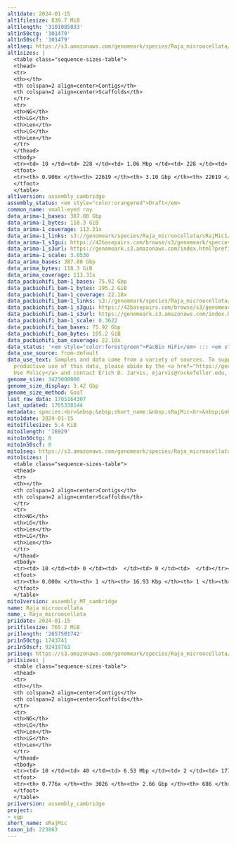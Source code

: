 ```yaml
---
alt1date: 2024-01-15
alt1filesize: 839.7 MiB
alt1length: '3101085033'
alt1n50ctg: '301479'
alt1n50scf: '301479'
alt1seq: https://s3.amazonaws.com/genomeark/species/Raja_microocellata/sRajMic1/assembly_cambridge/sRajMic1.alt.asm.20240115.fasta.gz
alt1sizes: |
  <table class="sequence-sizes-table">
  <thead>
  <tr>
  <th></th>
  <th colspan=2 align=center>Contigs</th>
  <th colspan=2 align=center>Scaffolds</th>
  </tr>
  <tr>
  <th>NG</th>
  <th>LG</th>
  <th>Len</th>
  <th>LG</th>
  <th>Len</th>
  </tr>
  </thead>
  <tbody>
  <tr><td> 10 </td><td> 228 </td><td> 1.06 Mbp </td><td> 228 </td><td> 1.06 Mbp </td></tr><tr><td> 20 </td><td> 625 </td><td> 0.73 Mbp </td><td> 625 </td><td> 0.73 Mbp </td></tr><tr><td> 30 </td><td> 1173 </td><td> 0.54 Mbp </td><td> 1173 </td><td> 0.54 Mbp </td></tr><tr><td> 40 </td><td> 1900 </td><td> 409.58 Kbp </td><td> 1900 </td><td> 409.58 Kbp </td></tr><tr style="background-color:#cccccc;"><td> 50 </td><td> 2882 </td><td> 301.48 Kbp </td><td> 2882 </td><td> 301.48 Kbp </td></tr><tr><td> 60 </td><td> 4244 </td><td> 206.93 Kbp </td><td> 4244 </td><td> 206.93 Kbp </td></tr><tr><td> 70 </td><td> 6361 </td><td> 125.66 Kbp </td><td> 6361 </td><td> 125.66 Kbp </td></tr><tr><td> 80 </td><td> 10369 </td><td> 56.25 Kbp </td><td> 10369 </td><td> 56.25 Kbp </td></tr><tr><td> 90 </td><td> 21012 </td><td> 16.46 Kbp </td><td> 21012 </td><td> 16.46 Kbp </td></tr><tr><td> 100 </td><td> 0 </td><td>  </td><td> 0 </td><td>  </td></tr></tbody>
  <tfoot>
  <tr><th> 0.906x </th><th> 22619 </th><th> 3.10 Gbp </th><th> 22619 </th><th> 3.10 Gbp </th></tr>
  </tfoot>
  </table>
alt1version: assembly_cambridge
assembly_status: <em style="color:orangered">Draft</em>
common_name: small-eyed ray
data_arima-1_bases: 387.88 Gbp
data_arima-1_bytes: 118.3 GiB
data_arima-1_coverage: 113.31x
data_arima-1_links: s3://genomeark/species/Raja_microocellata/sRajMic1/genomic_data/arima/<br>
data_arima-1_s3gui: https://42basepairs.com/browse/s3/genomeark/species/Raja_microocellata/sRajMic1/genomic_data/arima/
data_arima-1_s3url: https://genomeark.s3.amazonaws.com/index.html?prefix=species/Raja_microocellata/sRajMic1/genomic_data/arima/
data_arima-1_scale: 3.0530
data_arima_bases: 387.88 Gbp
data_arima_bytes: 118.3 GiB
data_arima_coverage: 113.31x
data_pacbiohifi_bam-1_bases: 75.92 Gbp
data_pacbiohifi_bam-1_bytes: 195.2 GiB
data_pacbiohifi_bam-1_coverage: 22.18x
data_pacbiohifi_bam-1_links: s3://genomeark/species/Raja_microocellata/sRajMic1/genomic_data/pacbio_hifi/<br>
data_pacbiohifi_bam-1_s3gui: https://42basepairs.com/browse/s3/genomeark/species/Raja_microocellata/sRajMic1/genomic_data/pacbio_hifi/
data_pacbiohifi_bam-1_s3url: https://genomeark.s3.amazonaws.com/index.html?prefix=species/Raja_microocellata/sRajMic1/genomic_data/pacbio_hifi/
data_pacbiohifi_bam-1_scale: 0.3622
data_pacbiohifi_bam_bases: 75.92 Gbp
data_pacbiohifi_bam_bytes: 195.2 GiB
data_pacbiohifi_bam_coverage: 22.18x
data_status: '<em style="color:forestgreen">PacBio HiFi</em> ::: <em style="color:forestgreen">Arima</em>'
data_use_source: from-default
data_use_text: Samples and data come from a variety of sources. To support fair and
  productive use of this data, please abide by the <a href="https://genome10k.soe.ucsc.edu/data-use-policies/">Data
  Use Policy</a> and contact Erich D. Jarvis, ejarvis@rockefeller.edu, with any questions.
genome_size: 3423000000
genome_size_display: 3.42 Gbp
genome_size_method: GoaT
last_raw_data: 1705164307
last_updated: 1705338144
metadata: species:<br>&nbsp;&nbsp;short_name:&nbsp;sRajMic<br>&nbsp;&nbsp;name:&nbsp;Raja&nbsp;microocellata<br>&nbsp;&nbsp;taxon_id:&nbsp;223863<br>&nbsp;&nbsp;common_name:&nbsp;small-eyed&nbsp;ray<br>&nbsp;&nbsp;order:<br>&nbsp;&nbsp;&nbsp;&nbsp;name:&nbsp;Rajiformes<br>&nbsp;&nbsp;family:<br>&nbsp;&nbsp;&nbsp;&nbsp;name:&nbsp;Rajidae<br>&nbsp;&nbsp;individuals:<br>&nbsp;&nbsp;&nbsp;&nbsp;-&nbsp;short_name:&nbsp;sRajMic1<br>&nbsp;&nbsp;&nbsp;&nbsp;&nbsp;&nbsp;biosample_id:&nbsp;SAMEA110450104<br>&nbsp;&nbsp;&nbsp;&nbsp;&nbsp;&nbsp;sex:&nbsp;female<br>&nbsp;&nbsp;genome_size:&nbsp;3423000000<br>&nbsp;&nbsp;genome_size_method:&nbsp;GoaT<br>&nbsp;&nbsp;project:&nbsp;[&nbsp;vgp&nbsp;]<br>
mito1date: 2024-01-15
mito1filesize: 5.4 KiB
mito1length: '16929'
mito1n50ctg: 0
mito1n50scf: 0
mito1seq: https://s3.amazonaws.com/genomeark/species/Raja_microocellata/sRajMic1/assembly_MT_cambridge/sRajMic1.MT.20240115.fasta.gz
mito1sizes: |
  <table class="sequence-sizes-table">
  <thead>
  <tr>
  <th></th>
  <th colspan=2 align=center>Contigs</th>
  <th colspan=2 align=center>Scaffolds</th>
  </tr>
  <tr>
  <th>NG</th>
  <th>LG</th>
  <th>Len</th>
  <th>LG</th>
  <th>Len</th>
  </tr>
  </thead>
  <tbody>
  <tr><td> 10 </td><td> 0 </td><td>  </td><td> 0 </td><td>  </td></tr><tr><td> 20 </td><td> 0 </td><td>  </td><td> 0 </td><td>  </td></tr><tr><td> 30 </td><td> 0 </td><td>  </td><td> 0 </td><td>  </td></tr><tr><td> 40 </td><td> 0 </td><td>  </td><td> 0 </td><td>  </td></tr><tr style="background-color:#cccccc;"><td> 50 </td><td> 0 </td><td style="background-color:#ff8888;">  </td><td> 0 </td><td style="background-color:#ff8888;">  </td></tr><tr><td> 60 </td><td> 0 </td><td>  </td><td> 0 </td><td>  </td></tr><tr><td> 70 </td><td> 0 </td><td>  </td><td> 0 </td><td>  </td></tr><tr><td> 80 </td><td> 0 </td><td>  </td><td> 0 </td><td>  </td></tr><tr><td> 90 </td><td> 0 </td><td>  </td><td> 0 </td><td>  </td></tr><tr><td> 100 </td><td> 0 </td><td>  </td><td> 0 </td><td>  </td></tr></tbody>
  <tfoot>
  <tr><th> 0.000x </th><th> 1 </th><th> 16.93 Kbp </th><th> 1 </th><th> 16.93 Kbp </th></tr>
  </tfoot>
  </table>
mito1version: assembly_MT_cambridge
name: Raja microocellata
name_: Raja_microocellata
pri1date: 2024-01-15
pri1filesize: 765.2 MiB
pri1length: '2657501742'
pri1n50ctg: 1743741
pri1n50scf: 92419763
pri1seq: https://s3.amazonaws.com/genomeark/species/Raja_microocellata/sRajMic1/assembly_cambridge/sRajMic1.pri.asm.20240115.fasta.gz
pri1sizes: |
  <table class="sequence-sizes-table">
  <thead>
  <tr>
  <th></th>
  <th colspan=2 align=center>Contigs</th>
  <th colspan=2 align=center>Scaffolds</th>
  </tr>
  <tr>
  <th>NG</th>
  <th>LG</th>
  <th>Len</th>
  <th>LG</th>
  <th>Len</th>
  </tr>
  </thead>
  <tbody>
  <tr><td> 10 </td><td> 40 </td><td> 6.53 Mbp </td><td> 2 </td><td> 177.43 Mbp </td></tr><tr><td> 20 </td><td> 104 </td><td> 4.62 Mbp </td><td> 5 </td><td> 132.00 Mbp </td></tr><tr><td> 30 </td><td> 191 </td><td> 3.31 Mbp </td><td> 7 </td><td> 124.84 Mbp </td></tr><tr><td> 40 </td><td> 312 </td><td> 2.46 Mbp </td><td> 10 </td><td> 115.94 Mbp </td></tr><tr style="background-color:#cccccc;"><td> 50 </td><td> 477 </td><td style="background-color:#88ff88;"> 1.74 Mbp </td><td> 14 </td><td style="background-color:#88ff88;"> 92.42 Mbp </td></tr><tr><td> 60 </td><td> 726 </td><td> 1.10 Mbp </td><td> 19 </td><td> 47.07 Mbp </td></tr><tr><td> 70 </td><td> 1184 </td><td> 480.67 Kbp </td><td> 29 </td><td> 20.29 Mbp </td></tr><tr><td> 80 </td><td> 0 </td><td>  </td><td> 0 </td><td>  </td></tr><tr><td> 90 </td><td> 0 </td><td>  </td><td> 0 </td><td>  </td></tr><tr><td> 100 </td><td> 0 </td><td>  </td><td> 0 </td><td>  </td></tr></tbody>
  <tfoot>
  <tr><th> 0.776x </th><th> 3026 </th><th> 2.66 Gbp </th><th> 686 </th><th> 2.66 Gbp </th></tr>
  </tfoot>
  </table>
pri1version: assembly_cambridge
project:
- vgp
short_name: sRajMic
taxon_id: 223863
---
```

